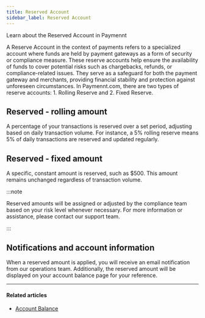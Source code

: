 ```yaml
---
title: Reserved Account
sidebar_label: Reserved Account
---
```


Learn about the Reserved Account in Paymennt

A Reserve Account in the context of payments refers to a specialized account where funds are held by payment gateways as a form of security or compliance measure. These reserve accounts help ensure the availability of funds to cover potential risks such as chargebacks, refunds, or compliance-related issues. They serve as a safeguard for both the payment gateway and merchants, providing financial stability and protection against unforeseen circumstances.
In Paymennt.com, there are two types of reserve accounts: 1. Rolling Reserve and 2. Fixed Reserve.

## Reserved - rolling amount

A percentage of your transactions is reserved over a set period, adjusting based on daily transaction volume. For instance, a 5% rolling reserve means 5% of daily transactions are reserved and updated regularly.

## Reserved - fixed amount

A specific, constant amount is reserved, such as $500. This amount remains unchanged regardless of transaction volume.

:::note

Reserved amounts will be assigned or adjusted by the compliance team based on your risk level whenever necessary. For more information or assistance, please contact our support team.

:::

## Notifications and account information

When a reserved amount is applied, you will receive an email notification from our operations team. Additionally, the reserved amount will be displayed on your account balance page for your reference.

***

#### Related articles

* [<ins>Account Balance</ins>](/10-funds-and-payments/1-account-balance.md)
